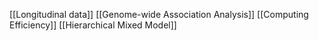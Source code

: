 [[Longitudinal data]]
[[Genome-wide Association Analysis]]
[[Computing Efficiency]]
[[Hierarchical Mixed Model]]
